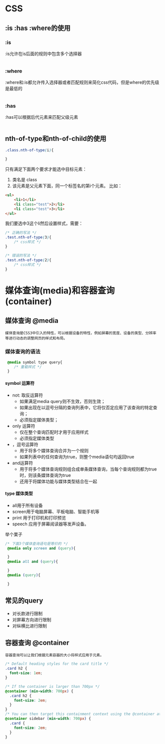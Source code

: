 # CSS
## :is :has :where的使用
  ### :is
   :is允许在is后面的规则中包含多个选择器
```css

```
### :where
  :where和:is都允许传入选择器或者匹配规则来简化css代码，但是where的优先级是最低的
```css
```
 ### :has
  :has可以根据后代元素来匹配父级元素
```css
```
## nth-of-type和nth-of-child的使用
```css
.class.nth-of-type(i){

}
```
只有满足下面两个要求才能选中目标元素：
1. 类名是 class
2. 该元素是父元素下面，同一个标签名的第i个元素。
比如：
```html
<ul>
    <li>1</li>
    <li class="test">2</li>
    <li class="test">3</li>
</ul>
```
我们要选中3这个li然后设置样式，需要：
```css
/* 正确的写法 */
.test.nth-of-type(3){
    /* css样式 */
}

/* 错误的写法 */
.test.nth-of-type(2){
    /* css样式 */
}
```
# 媒体查询(media)和容器查询(container)
## 媒体查询 @media
    媒体查询是CSS3中引入的特性，可以根据设备的特性，例如屏幕的宽度、设备的类型、分辨率等进行动态的调整网页的样式和布局。
### 媒体查询的语法
```css
 @media symbol type query{
    /* 重载样式 */
 }
```
 #### symbol 运算符
  - not: 取反运算符
    - 如果满足media query则不生效，否则生效；
    - 如果出现在以逗号分隔的查询列表中，它将仅否定应用了该查询的特定查询；
    - 必须指定媒体类型；
  - only 运算符
    - 仅在整个查询匹配时才用于应用样式
    - 必须指定媒体类型
  - ，逗号运算符
    - 用于将多个媒体查询合并为一个规则
    - 如果列表中的任何查询为true，则整个media语句均返回true
  - and运算符
    - 用于将多个媒体查询规则组合成单条媒体查询，当每个查询规则都为true时，则该条媒体查询为true
    - 还用于将媒体功能与媒体类型结合在一起
  #### type 媒体类型
   - all用于所有设备
   - screen用于电脑屏幕、平板电脑、智能手机等
   - print 用于打印机和打印预览
   - speech 应用于屏幕阅读器等发声设备。

举个栗子
```css
/* 下面3个媒体查询语句是等价的 */
 @media only screen and (query){

 }
 @media all and (query){

 }
 @media (query){

 }
```
## 常见的query
  - 对长款进行限制
  - 对屏幕方向进行限制
  - 对纵横比进行限制
 
## 容器查询 @container
    容器查询可以让我们根据元素容器的大小将样式应用于元素。
```css
/* Default heading styles for the card title */
.card h2 {
  font-size: 1em;
}

/* If the container is larger than 700px */
@container (min-width: 700px) {
  .card h2 {
    font-size: 2em;
  }
}
/* You can then target this containment context using the @container at-rule:  */
@container sidebar (min-width: 700px) {
  .card {
    font-size: 2em;
  }
}
```

  

